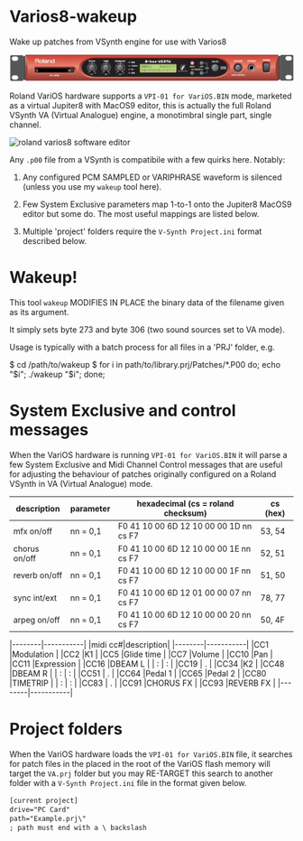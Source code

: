 # Varios8-wakeup
Wake up patches from VSynth engine for use with Varios8

![roland varios hardware](images/variosHW.png)

Roland VariOS hardware supports a `VPI-01 for VariOS.BIN` mode, marketed as a virtual Jupiter8 with MacOS9 editor, this is actually the full Roland VSynth VA (Virtual Analogue) engine, a monotimbral single part, single channel. 

![roland varios8 software editor](images/variosSW.png)

Any `.p00` file from a VSynth is compatibile with a few quirks here. Notably:

1. Any configured PCM SAMPLED or VARIPHRASE waveform is silenced (unless you use my `wakeup` tool here).

2. Few System Exclusive parameters map 1-to-1 onto the Jupiter8 MacOS9 editor but some do. The most useful mappings are listed below.

3. Multiple 'project' folders require the `V-Synth Project.ini` format described below.

# Wakeup!

This tool `wakeup` MODIFIES IN PLACE the binary data of the filename given as its argument.

It simply sets byte 273 and byte 306 (two sound sources set to VA mode).

Usage is typically with a batch process for all files in a 'PRJ' folder, e.g.

$ cd /path/to/wakeup
$ for i in path/to/library.prj/Patches/*.P00 do; echo "$i"; ./wakeup "$i"; done;

# System Exclusive and control messages

When the VariOS hardware is running `VPI-01 for VariOS.BIN` it will parse a few System Exclusive and Midi Channel Control messages that are useful for adjusting the behaviour of patches originally configured on a Roland VSynth in VA (Virtual Analogue) mode.


|description   |parameter |hexadecimal (cs = roland checksum)      |cs (hex)|
|--------------|----------|----------------------------------------|--------|
|mfx on/off    | nn = 0,1 | F0 41 10 00 6D 12 10 00 00 1D nn cs F7 | 53, 54 |
|chorus on/off | nn = 0,1 | F0 41 10 00 6D 12 10 00 00 1E nn cs F7 | 52, 51 |
|reverb on/off | nn = 0,1 | F0 41 10 00 6D 12 10 00 00 1F nn cs F7 | 51, 50 |
|sync int/ext  | nn = 0,1 | F0 41 10 00 6D 12 01 00 00 07 nn cs F7 | 78, 77 |
|arpeg on/off  | nn = 0,1 | F0 41 10 00 6D 12 10 00 00 20 nn cs F7 | 50, 4F |

|--------|-----------|
|midi cc#|description|
|--------|-----------|
|CC1     |Modulation |
|CC2     |K1         |
|CC5     |Glide time |
|CC7     |Volume     |
|CC10    |Pan        |
|CC11    |Expression |
|CC16    |DBEAM L    |
|  :     |   :       |
|CC19    |   .       |
|CC34    |K2         |
|CC48    |DBEAM R    |
|  :     |   :       |
|CC51    |   .       |
|CC64    |Pedal 1    |
|CC65    |Pedal 2    |
|CC80    |TIMETRIP   |
|  :     |   :       |
|CC83    |   .       |
|CC91    |CHORUS FX  |
|CC93    |REVERB FX  |
|--------|-----------|

# Project folders

When the VariOS hardware loads the `VPI-01 for VariOS.BIN` file, it searches for patch files in the  placed in the root of the VariOS flash memory will target the `VA.prj` folder but you may RE-TARGET this search to another folder with a `V-Synth Project.ini` file in the format given below.

```
[current project]
drive="PC Card"
path="Example.prj\"
; path must end with a \ backslash
```
